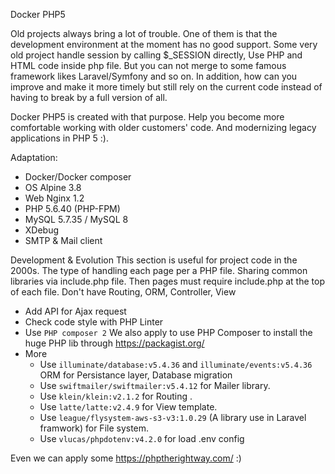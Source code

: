 Docker PHP5

Old projects always bring a lot of trouble. One of them is that the development environment at the moment has no good support. Some very old project handle session by calling $_SESSION directly, Use PHP and HTML code inside php file. But you can not merge to some famous framework likes Laravel/Symfony and so on. In addition, how can you improve and make it more timely but still rely on the current code instead of having to break by a full version of all.

Docker PHP5 is created with that purpose. Help you become more comfortable working with older customers' code. And modernizing legacy applications in PHP 5 :).

Adaptation:
- Docker/Docker composer
- OS Alpine 3.8
- Web Nginx 1.2 
- PHP 5.6.40 (PHP-FPM)
- MySQL 5.7.35 / MySQL 8
- XDebug
- SMTP & Mail client

Development & Evolution
	This section is useful for project code in the 2000s. The type of handling each page per a PHP file. Sharing common libraries via include.php file. Then pages must require include.php at the top of each file. Don't have Routing, ORM, Controller, View

- Add API for Ajax request
- Check code style with PHP Linter
- Use `PHP composer 2` We also apply to use PHP Composer to install the huge PHP lib through https://packagist.org/
- More
	+ Use `illuminate/database:v5.4.36` and `illuminate/events:v5.4.36` ORM for Persistance layer, Database migration
	+ Use `swiftmailer/swiftmailer:v5.4.12` for Mailer library.
	+ Use `klein/klein:v2.1.2` for Routing .
	+ Use `latte/latte:v2.4.9` for View template.
	+ Use `league/flysystem-aws-s3-v3:1.0.29` (A library use in Laravel framwork) for File system.
	+ Use `vlucas/phpdotenv:v4.2.0` for load .env config

Even we can apply some https://phptherightway.com/ :)
